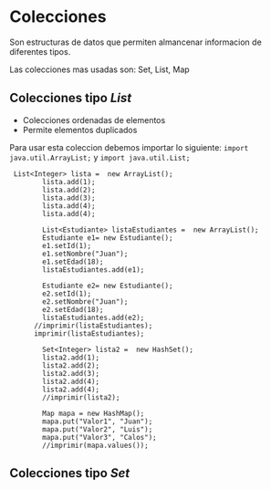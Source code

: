 # Colecciones
Son estructuras de datos que permiten almancenar informacion de diferentes tipos.

Las colecciones mas usadas son: Set, List, Map

## Colecciones tipo *List*
- Colecciones ordenadas de elementos 
- Permite elementos duplicados

Para usar esta coleccion debemos importar lo siguiente: `import java.util.ArrayList;` y `import java.util.List;`
~~~~
 List<Integer> lista =  new ArrayList();
        lista.add(1);
        lista.add(2);
        lista.add(3);
        lista.add(4);
        lista.add(4);
        
        List<Estudiante> listaEstudiantes =  new ArrayList();
        Estudiante e1= new Estudiante();
        e1.setId(1);
        e1.setNombre("Juan");
        e1.setEdad(18);
        listaEstudiantes.add(e1);
        
        Estudiante e2= new Estudiante();
        e2.setId(1);
        e2.setNombre("Juan");
        e2.setEdad(18);
        listaEstudiantes.add(e2);
      //imprimir(listaEstudiantes);
      imprimir(listaEstudiantes);
            
        Set<Integer> lista2 =  new HashSet();
        lista2.add(1);
        lista2.add(2);
        lista2.add(3);
        lista2.add(4);
        lista2.add(4);
        //imprimir(lista2);
        
        Map mapa = new HashMap();
        mapa.put("Valor1", "Juan");
        mapa.put("Valor2", "Luis");
        mapa.put("Valor3", "Calos");
        //imprimir(mapa.values());
~~~~


### 

## Colecciones tipo *Set*

